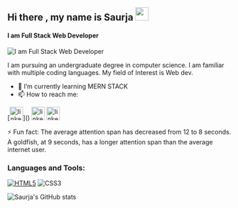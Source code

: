 ## Hi there , my name is Saurja     <img src="https://raw.githubusercontent.com/MartinHeinz/MartinHeinz/master/wave.gif" width="30px">

#### I am Full Stack Web Developer


![I am Full Stack Web Developer](https://blog.bit.ai/wp-content/uploads/2018/09/How-to-Embed-GitHub-Gists-in-Your-Documents-Blog-Banner.png)

I am pursuing an undergraduate degree in computer science. I am familiar with multiple coding languages. My field of Interest is Web dev.


- 🌱 I’m currently learning MERN STACK 
- 📫 How to reach me: 

[<img src='https://img.shields.io/badge/gmail-%23D14836.svg?&style=for-the-badge&logo=gmail&logoColor=white' alt='linkedin' height='30'>](<a href="mailto:saurjaghoshofficial@gmail.com"></a>) 
[<img src='https://img.shields.io/badge/linkedin-%230077B5.svg?&style=for-the-badge&logo=linkedin&logoColor=white' alt='linkedin' height='30'>](https://www.linkedin.com/in/saurjaghosh/) 
[<img src='https://img.shields.io/badge/instagram-%23E4405F.svg?&style=for-the-badge&logo=instagram&logoColor=white' alt='linkedin' height='30'>](https://www.instagram.com/it.is.sg/) 

⚡ Fun fact: The average attention span has decreased from 12 to 8 seconds. A goldfish, at 9 seconds, has a longer attention span than the average internet user.

 ### Languages and Tools:

[<img src="https://img.shields.io/badge/html5%20-%23E34F26.svg?&style=for-the-badge&logo=html5&logoColor=white" alt="HTML5">](https://img.shields.io/badge/html5%20-%23E34F26.svg?&style=for-the-badge&logo=html5&logoColor=white) 
<img src="https://img.shields.io/badge/css3%20-%231572B6.svg?&style=for-the-badge&logo=css3&logoColor=white" alt="CSS3">
<img src="https://img.shields.io/badge/bootstrap%20-%23563D7C.svg?&style=for-the-badge&logo=bootstrap&logoColor=white" alt="">
<img src="https://img.shields.io/badge/javascript%20-%23323330.svg?&style=for-the-badge&logo=javascript&logoColor=%23F7DF1E" alt="">
<img src="https://img.shields.io/badge/php-%23777BB4.svg?&style=for-the-badge&logo=php&logoColor=white" alt="">
<img src="https://img.shields.io/badge/mysql-%2300f.svg?&style=for-the-badge&logo=mysql&logoColor=white" alt="">
<img src="https://img.shields.io/badge/node.js%20-%2343853D.svg?&style=for-the-badge&logo=node.js&logoColor=white" alt="">
<img src="https://img.shields.io/badge/express.js%20-%23404d59.svg?&style=for-the-badge" alt="">
<img src="https://img.shields.io/badge/react%20-%2320232a.svg?&style=for-the-badge&logo=react&logoColor=%2361DAFB" alt="">
<img src="https://img.shields.io/badge/python%20-%2314354C.svg?&style=for-the-badge&logo=python&logoColor=white" alt="">
<img src="https://img.shields.io/badge/django%20-%23092E20.svg?&style=for-the-badge&logo=django&logoColor=white" alt="">
<img src="https://img.shields.io/badge/c%20-%2300599C.svg?&style=for-the-badge&logo=c&logoColor=white" alt="">
<img src="https://img.shields.io/badge/c++%20-%2300599C.svg?&style=for-the-badge&logo=c%2B%2B&logoColor=white" alt="">
<img src="https://img.shields.io/badge/java-%23ED8B00.svg?&style=for-the-badge&logo=java&logoColor=white" alt="">

<!--https://github.com/alexandresanlim/Badges4-README.md-Profile-->

![Saurja's GitHub stats](https://github-readme-stats.vercel.app/api?username=Saurja&show_icons=true)

